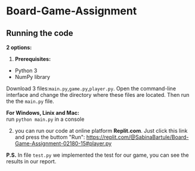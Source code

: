 # Board-Game-Assignment
## Running the code
**2 options:** <br/>

1) **Prerequisites:**<br/>
- Python 3
- NumPy library<br/>

Download 3 files:`main.py`,`game.py`,`player.py`. Open the command-line interface and change the directory where these files are located. Then run the the `main.py` file.

**For Windows, Linix and Mac:** <br/>
run `python main.py` in a console<br/>

2) you can run our code at online platform **Replit.com**. Just click this link and press the buttom "Run": https://replit.com/@SabinaBartule/Board-Game-Assignment-02180-15#player.py 

**P.S.** In file `test.py` we implemented the test for our game, you can see the results in our report.




